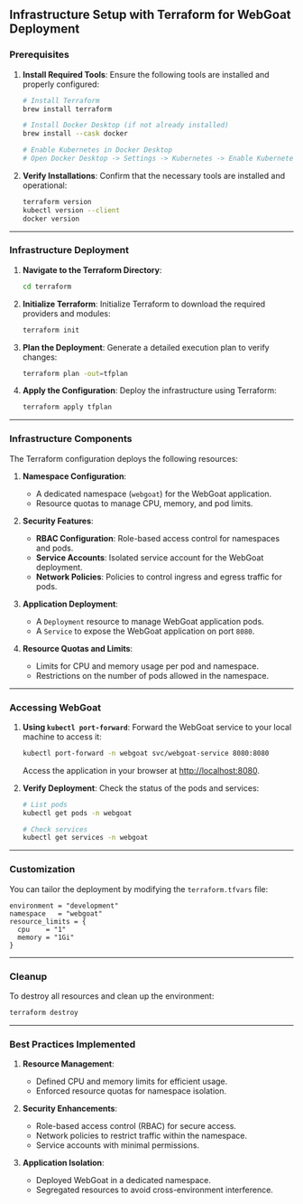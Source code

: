 
## Infrastructure Setup with Terraform for WebGoat Deployment

### Prerequisites

1. **Install Required Tools**:
   Ensure the following tools are installed and properly configured:

   ```bash
   # Install Terraform
   brew install terraform

   # Install Docker Desktop (if not already installed)
   brew install --cask docker

   # Enable Kubernetes in Docker Desktop
   # Open Docker Desktop -> Settings -> Kubernetes -> Enable Kubernetes
   ```

2. **Verify Installations**:
   Confirm that the necessary tools are installed and operational:
   ```bash
   terraform version
   kubectl version --client
   docker version
   ```

---

### Infrastructure Deployment

1. **Navigate to the Terraform Directory**:
   ```bash
   cd terraform
   ```

2. **Initialize Terraform**:
   Initialize Terraform to download the required providers and modules:
   ```bash
   terraform init
   ```

3. **Plan the Deployment**:
   Generate a detailed execution plan to verify changes:
   ```bash
   terraform plan -out=tfplan
   ```

4. **Apply the Configuration**:
   Deploy the infrastructure using Terraform:
   ```bash
   terraform apply tfplan
   ```

---

### Infrastructure Components

The Terraform configuration deploys the following resources:

1. **Namespace Configuration**:
   - A dedicated namespace (`webgoat`) for the WebGoat application.
   - Resource quotas to manage CPU, memory, and pod limits.

2. **Security Features**:
   - **RBAC Configuration**: Role-based access control for namespaces and pods.
   - **Service Accounts**: Isolated service account for the WebGoat deployment.
   - **Network Policies**: Policies to control ingress and egress traffic for pods.

3. **Application Deployment**:
   - A `Deployment` resource to manage WebGoat application pods.
   - A `Service` to expose the WebGoat application on port `8080`.

4. **Resource Quotas and Limits**:
   - Limits for CPU and memory usage per pod and namespace.
   - Restrictions on the number of pods allowed in the namespace.

---

### Accessing WebGoat

1. **Using `kubectl port-forward`**:
   Forward the WebGoat service to your local machine to access it:
   ```bash
   kubectl port-forward -n webgoat svc/webgoat-service 8080:8080
   ```
   Access the application in your browser at [http://localhost:8080](http://localhost:8080).

2. **Verify Deployment**:
   Check the status of the pods and services:
   ```bash
   # List pods
   kubectl get pods -n webgoat

   # Check services
   kubectl get services -n webgoat
   ```

---

### Customization

You can tailor the deployment by modifying the `terraform.tfvars` file:
```hcl
environment = "development"
namespace   = "webgoat"
resource_limits = {
  cpu    = "1"
  memory = "1Gi"
}
```

---

### Cleanup

To destroy all resources and clean up the environment:
```bash
terraform destroy
```

---

### Best Practices Implemented

1. **Resource Management**:
   - Defined CPU and memory limits for efficient usage.
   - Enforced resource quotas for namespace isolation.

2. **Security Enhancements**:
   - Role-based access control (RBAC) for secure access.
   - Network policies to restrict traffic within the namespace.
   - Service accounts with minimal permissions.

3. **Application Isolation**:
   - Deployed WebGoat in a dedicated namespace.
   - Segregated resources to avoid cross-environment interference.
